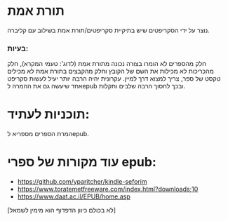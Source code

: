 תורת אמת
============
נוצר על ידי הסקריפטים שיש בתיקיית סקריפטים/תורת אמת בשילוב עם קליברה.
### בעיות:
חלק מהספרים לא הומרו בצורה נכונה מתורת אמת (לדוג': טעמי המקרא), חלק מהכריכות לא מכילות את השם של הקובץ וחלק מהקבצים בתורת אמת לא מכילים טקסט של ספר, צריך למצוא דרך למיין.
עקרונית יהיה הרבה יותר יעיל לעשות סקריפט אחד שיעשה גם את ההמרה לepub ובכך לחסוך הרבה שלבים ותקלות.

תוכניות לעתיד:
============

המרת הספרים מספריא לepub.

עוד מקורות של ספרי epub:
============


- https://github.com/yparitcher/kindle-seforim
- https://www.toratemetfreeware.com/index.html?downloads;10
- https://www.daat.ac.il/EPUB/home.asp

 [לא בכולם כיוון הדפדוף הוא מימין לשמאל]
